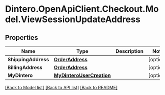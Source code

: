 # Dintero.OpenApiClient.Checkout.Model.ViewSessionUpdateAddress

## Properties

Name | Type | Description | Notes
------------ | ------------- | ------------- | -------------
**ShippingAddress** | [**OrderAddress**](OrderAddress.md) |  | [optional] 
**BillingAddress** | [**OrderAddress**](OrderAddress.md) |  | [optional] 
**MyDintero** | [**MyDinteroUserCreation**](MyDinteroUserCreation.md) |  | [optional] 

[[Back to Model list]](../README.md#documentation-for-models) [[Back to API list]](../README.md#documentation-for-api-endpoints) [[Back to README]](../README.md)

